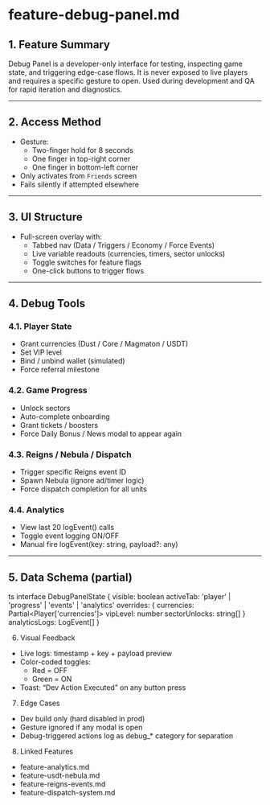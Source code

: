 # feature-debug-panel.md

## 1. Feature Summary
Debug Panel is a developer-only interface for testing, inspecting game state, and triggering edge-case flows. It is never exposed to live players and requires a specific gesture to open. Used during development and QA for rapid iteration and diagnostics.

---

## 2. Access Method
- Gesture:
  - Two-finger hold for 8 seconds
  - One finger in top-right corner
  - One finger in bottom-left corner
- Only activates from `Friends` screen
- Fails silently if attempted elsewhere

---

## 3. UI Structure
- Full-screen overlay with:
  - Tabbed nav (Data / Triggers / Economy / Force Events)
  - Live variable readouts (currencies, timers, sector unlocks)
  - Toggle switches for feature flags
  - One-click buttons to trigger flows

---

## 4. Debug Tools
### 4.1. Player State
- Grant currencies (Dust / Core / Magmaton / USDT)
- Set VIP level
- Bind / unbind wallet (simulated)
- Force referral milestone

### 4.2. Game Progress
- Unlock sectors
- Auto-complete onboarding
- Grant tickets / boosters
- Force Daily Bonus / News modal to appear again

### 4.3. Reigns / Nebula / Dispatch
- Trigger specific Reigns event ID
- Spawn Nebula (ignore ad/timer logic)
- Force dispatch completion for all units

### 4.4. Analytics
- View last 20 logEvent() calls
- Toggle event logging ON/OFF
- Manual fire logEvent(key: string, payload?: any)

---

## 5. Data Schema (partial)

ts
interface DebugPanelState {
  visible: boolean
  activeTab: 'player' | 'progress' | 'events' | 'analytics'
  overrides: {
    currencies: Partial<Player['currencies']>
    vipLevel: number
    sectorUnlocks: string[]
  }
  analyticsLogs: LogEvent[]
}

6. Visual Feedback
- Live logs: timestamp + key + payload preview
- Color-coded toggles:
  - Red = OFF
  - Green = ON
- Toast: “Dev Action Executed” on any button press

7. Edge Cases
- Dev build only (hard disabled in prod)
- Gesture ignored if any modal is open
- Debug-triggered actions log as debug_* category for separation

8. Linked Features
- feature-analytics.md
- feature-usdt-nebula.md
- feature-reigns-events.md
- feature-dispatch-system.md

